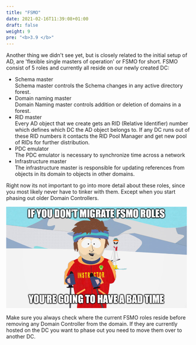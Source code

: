 ```yaml
---
title: "FSMO"
date: 2021-02-16T11:39:08+01:00
draft: false
weight: 9
pre: "<b>3.9 </b>"
---
```


Another thing we didn't see yet, but is closely related to the initial setup of AD, are 'flexible single masters of operation' or FSMO for short. FSMO consist of 5 roles and currently all reside on our newly created DC:

- Schema master  
  Schema master controls the Schema changes in any active directory forest.
- Domain naming master  
  Domain Naming master controls addition or deletion of domains in a forest.
- RID master  
  Every AD object that we create gets an RID (Relative Identifier) number which defines which DC the AD object belongs to. If any DC runs out of these RID numbers it contacts the RID Pool Manager and get new pool of RIDs for further distribution.
- PDC emulator  
  The PDC emulator is necessary to synchronize time across a network
- Infrastructure master  
  The infrastructure master is responsible for updating references from objects in its domain to objects in other domains.

Right now its not important to go into more detail about these roles, since you most likely never have to tinker with them. Except when you start phasing out older Domain Controllers.

![](fsmo_roles_bad_time.png)

Make sure you always check where the current FSMO roles reside before removing any Domain Controller from the domain. If they are currently hosted on the DC you want to phase out you need to move them over to another DC.
